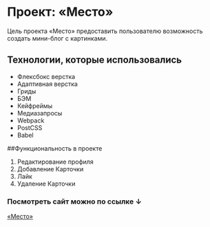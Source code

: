 # Проект: «Место»

Цель проекта «Место» предоставить пользователю возможность создать мини-блог с картинками.

## Технологии, которые использовались

* Флексбокс верстка
* Адаптивная верстка
* Гриды
* БЭМ
* Кейфреймы
* Медиазапросы
* Webpack
* PostCSS
* Babel

##Функциональность в проекте
1. Редактирование профиля
2. Добавление Карточки
3. Лайк
4. Удаление Карточки

### Посмотреть сайт можно по ссылке ↓

[«Место»](https://webjsd3v.github.io/mesto-project/)
